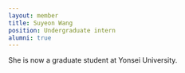 ```yaml
---
layout: member
title: Suyeon Wang
position: Undergraduate intern
alumni: true
---
```


She is now a graduate student at Yonsei University. 